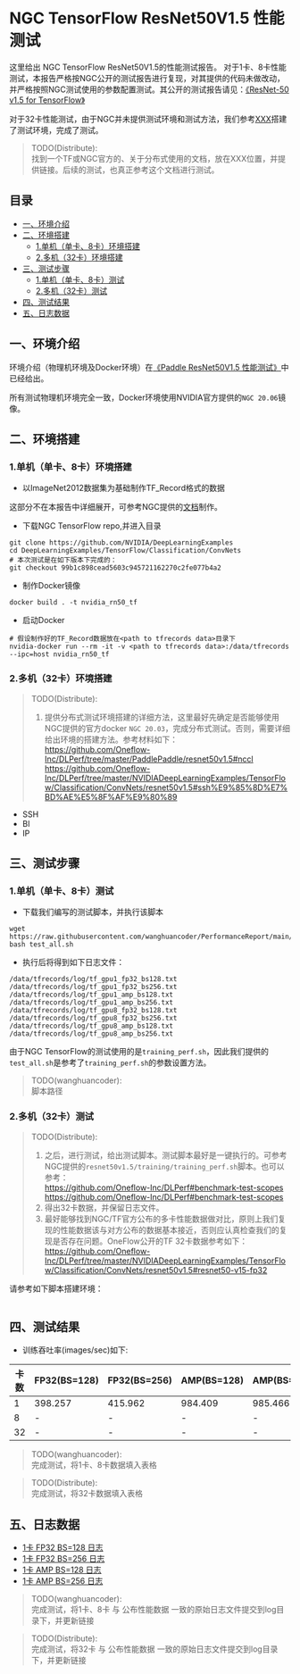 # NGC TensorFlow ResNet50V1.5 性能测试

这里给出 NGC TensorFlow ResNet50V1.5的性能测试报告。
对于1卡、8卡性能测试，本报告严格按NGC公开的测试报告进行复现，对其提供的代码未做改动，并严格按照NGC测试使用的参数配置测试。其公开的测试报告请见：[《ResNet-50 v1.5 for TensorFlow》](https://github.com/NVIDIA/DeepLearningExamples/tree/master/TensorFlow/Classification/ConvNets/resnet50v1.5)

对于32卡性能测试，由于NGC并未提供测试环境和测试方法，我们参考[XXX]()搭建了测试环境，完成了测试。
> TODO(Distribute):<br>
> 找到一个TF或NGC官方的、关于分布式使用的文档，放在XXX位置，并提供链接。后续的测试，也真正参考这个文档进行测试。

## 目录
- [一、环境介绍](#一环境介绍)
- [二、环境搭建](#二环境搭建)
    * [1.单机（单卡、8卡）环境搭建](#1单机单卡8卡环境搭建)
    * [2.多机（32卡）环境搭建](#2多机32卡环境搭建)
- [三、测试步骤](#三测试步骤)
    * [1.单机（单卡、8卡）测试](#1单机单卡8卡测试)
    * [2.多机（32卡）测试](#2多机32卡测试)
- [四、测试结果](#四测试结果)
- [五、日志数据](#五日志数据)

## 一、环境介绍
环境介绍（物理机环境及Docker环境）在[《Paddle ResNet50V1.5 性能测试》](../../)中已经给出。

所有测试物理机环境完全一致，Docker环境使用NVIDIA官方提供的`NGC 20.06`镜像。

## 二、环境搭建

### 1.单机（单卡、8卡）环境搭建

- 以ImageNet2012数据集为基础制作TF_Record格式的数据

这部分不在本报告中详细展开，可参考NGC提供的[文档](https://github.com/NVIDIA/DeepLearningExamples/tree/master/TensorFlow/Classification/ConvNets/resnet50v1.5#quick-start-guide)制作。

- 下载NGC TensorFlow repo,并进入目录
```
git clone https://github.com/NVIDIA/DeepLearningExamples
cd DeepLearningExamples/TensorFlow/Classification/ConvNets
# 本次测试是在如下版本下完成的：
git checkout 99b1c898cead5603c945721162270c2fe077b4a2
```

- 制作Docker镜像
```
docker build . -t nvidia_rn50_tf
```

- 启动Docker
```
# 假设制作好的TF_Record数据放在<path to tfrecords data>目录下
nvidia-docker run --rm -it -v <path to tfrecords data>:/data/tfrecords --ipc=host nvidia_rn50_tf
```

### 2.多机（32卡）环境搭建

> TODO(Distribute):<br>
> 1. 提供分布式测试环境搭建的详细方法，这里最好先确定是否能够使用NGC提供的官方docker `NGC 20.03`，完成分布式测试。否则，需要详细给出环境的搭建方法。参考材料如下： <br>
> https://github.com/Oneflow-Inc/DLPerf/tree/master/PaddlePaddle/resnet50v1.5#nccl <br>
> https://github.com/Oneflow-Inc/DLPerf/tree/master/NVIDIADeepLearningExamples/TensorFlow/Classification/ConvNets/resnet50v1.5#ssh%E9%85%8D%E7%BD%AE%E5%8F%AF%E9%80%89 <br>

- SSH
- BI
- IP

## 三、测试步骤

### 1.单机（单卡、8卡）测试

- 下载我们编写的测试脚本，并执行该脚本
```
wget https://raw.githubusercontent.com/wanghuancoder/PerformanceReport/main/ResNet50V1.5/OtherReports/TensorFlow/scripts/test_all.sh
bash test_all.sh
```

- 执行后将得到如下日志文件：
```
/data/tfrecords/log/tf_gpu1_fp32_bs128.txt
/data/tfrecords/log/tf_gpu1_fp32_bs256.txt
/data/tfrecords/log/tf_gpu1_amp_bs128.txt
/data/tfrecords/log/tf_gpu1_amp_bs256.txt
/data/tfrecords/log/tf_gpu8_fp32_bs128.txt
/data/tfrecords/log/tf_gpu8_fp32_bs256.txt
/data/tfrecords/log/tf_gpu8_amp_bs128.txt
/data/tfrecords/log/tf_gpu8_amp_bs256.txt
```

由于NGC TensorFlow的测试使用的是`training_perf.sh`，因此我们提供的`test_all.sh`是参考了`training_perf.sh`的参数设置方法。

> TODO(wanghuancoder):<br>
> 脚本路径

### 2.多机（32卡）测试

> TODO(Distribute):<br>
> 1. 之后，进行测试，给出测试脚本。测试脚本最好是一键执行的。可参考NGC提供的`resnet50v1.5/training/training_perf.sh`脚本。也可以参考： <br>
> https://github.com/Oneflow-Inc/DLPerf#benchmark-test-scopes <br>
> https://github.com/Oneflow-Inc/DLPerf#benchmark-test-scopes <br>
> 2. 得出32卡数据，并保留日志文件。
> 3. 最好能够找到NGC/TF官方公布的多卡性能数据做对比，原则上我们复现的性能数据该与对方公布的数据基本接近，否则应认真检查我们的复现是否存在问题。OneFlow公开的TF 32卡数据参考如下： <br>
> https://github.com/Oneflow-Inc/DLPerf/tree/master/NVIDIADeepLearningExamples/TensorFlow/Classification/ConvNets/resnet50v1.5#resnet50-v15-fp32  <br>

请参考如下脚本搭建环境：
```
```

## 四、测试结果

- 训练吞吐率(images/sec)如下:

|卡数 | FP32(BS=128) | FP32(BS=256) | AMP(BS=128) | AMP(BS=256)|
|-----|-----|-----|-----|-----|
|1 | 398.257 | 415.962 | 984.409 | 985.466 |
|8 | - | - | - | -|
|32 | - | - | - | -|

> TODO(wanghuancoder):<br>
> 完成测试，将1卡、8卡数据填入表格

> TODO(Distribute):<br>
> 完成测试，将32卡数据填入表格

## 五、日志数据
- [1卡 FP32 BS=128 日志](./logs/tf_gpu1_fp32_bs128.txt)
- [1卡 FP32 BS=256 日志](./logs/tf_gpu1_fp32_bs256.txt)
- [1卡 AMP BS=128 日志](./logs/tf_gpu1_amp_bs128.txt)
- [1卡 AMP BS=256 日志](./logs/tf_gpu1_amp_bs256.txt)

> TODO(wanghuancoder):<br>
> 完成测试，将1卡、8卡 与 公布性能数据 一致的原始日志文件提交到log目录下，并更新链接

> TODO(Distribute):<br>
> 完成测试，将32卡 与 公布性能数据 一致的原始日志文件提交到log目录下，并更新链接
